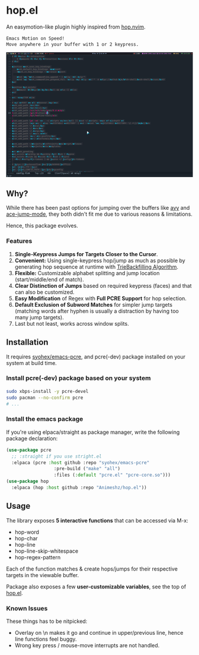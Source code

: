# hop.el

An easymotion-like plugin highly inspired from [hop.nvim](https://github.com/phaazon/hop.nvim).

```
Emacs Motion on Speed!
Move anywhere in your buffer with 1 or 2 keypress.
```

![Screenshot](ss.jpg)

## Why?

While there has been past options for jumping over the buffers like [avy](https://github.com/abo-abo/avy) and [ace-jump-mode](https://github.com/winterTTr/ace-jump-mode), they both didn't fit me due to various reasons & limitations.

Hence, this package evolves.

### Features

1. **Single-Keypress Jumps for Targets Closer to the Cursor**.
2. **Convenient:** Using single-keypress hop/jump as much as possible by generating hop sequence at runtime with [TrieBackfilling Algorithm](https://phaazon.net/blog/hop-trie-backtrack-filling).
3. **Flexible:** Customizable alphabet splitting and jump location (start/middle/end of match).
4. **Clear Distinction of Jumps** based on required keypress (faces) and that can also be customized.
5. **Easy Modification** of Regex with **Full PCRE Support** for hop selection.
6. **Default Exclusion of Subword Matches** for simpler jump targets (matching words after hyphen is usually a distraction by having too many jump targets).
7. Last but not least, works across window splits.


## Installation

It requires [syohex/emacs-pcre](https://github.com/syohex/emacs-pcre), and pcre(-dev) package installed on your system at build time.

### Install pcre(-dev) package based on your system

```bash
sudo xbps-install -y pcre-devel
sudo pacman --no-confirm pcre
# ...
```

### Install the emacs package

If you're using elpaca/straight as package manager, write the following package declaration:

```lisp
(use-package pcre
  ;; :straight if you use stright.el
  :elpaca (pcre :host github :repo "syohex/emacs-pcre"
                  :pre-build ("make" "all")
                  :files (:default "pcre.el" "pcre-core.so")))
(use-package hop
  :elpaca (hop :host github :repo "Animeshz/hop.el"))
```


## Usage

The library exposes **5 interactive functions** that can be accessed via M-x:

* hop-word
* hop-char
* hop-line
* hop-line-skip-whitespace
* hop-regex-pattern

Each of the function matches & create hops/jumps for their respective targets in the viewable buffer.

Package also exposes a few **user-customizable variables**, see the top of [hop.el](hop.el).

### Known Issues

These things has to be nitpicked:

* Overlay on \n makes it go and continue in upper/previous line, hence line functions feel buggy.
* Wrong key press / mouse-move interrupts are not handled.
